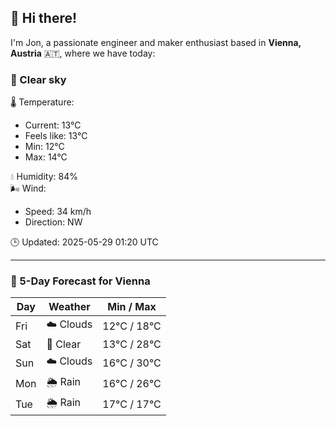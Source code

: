 ## 👋 Hi there!

I'm Jon, a passionate engineer and maker enthusiast based in **Vienna, Austria** 🇦🇹, where we have today:

### 🌙 Clear sky 

🌡️ Temperature: 
* Current: 13°C
* Feels like: 13°C
* Min: 12°C 
* Max: 14°C  

💧 Humidity: 84%  
🌬️ Wind: 
* Speed: 34 km/h 
* Direction: NW  

🕒 Updated: 2025-05-29 01:20 UTC

---

### 📅 5-Day Forecast for Vienna

| Day | Weather | Min / Max |
|-----|---------|------------|
| Fri | ☁️ Clouds | 12°C / 18°C |
| Sat | 🌙 Clear | 13°C / 28°C |
| Sun | ☁️ Clouds | 16°C / 30°C |
| Mon | 🌦️ Rain | 16°C / 26°C |
| Tue | 🌦️ Rain | 17°C / 17°C |
